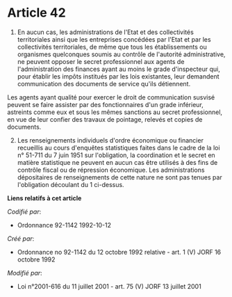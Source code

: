 # Article 42

1. En aucun cas, les administrations de l'Etat et des collectivités territoriales ainsi que les entreprises concédées par
l'Etat et par les collectivités territoriales, de même que tous les établissements ou organismes quelconques soumis au
contrôle de l'autorité administrative, ne peuvent opposer le secret professionnel aux agents de l'administration des finances
ayant au moins le grade d'inspecteur qui, pour établir les impôts institués par les lois existantes, leur demandent
communication des documents de service qu'ils détiennent.

Les agents ayant qualité pour exercer le droit de communication susvisé peuvent se faire assister par des fonctionnaires d'un
grade inférieur, astreints comme eux et sous les mêmes sanctions au secret professionnel, en vue de leur confier des travaux
de pointage, relevés et copies de documents.

2. Les renseignements individuels d'ordre économique ou financier recueillis au cours d'enquêtes statistiques faites dans le
cadre de la loi n° 51-711 du 7 juin 1951 sur l'obligation, la coordination et le secret en matière statistique ne peuvent en
aucun cas être utilisés à des fins de contrôle fiscal ou de répression économique. Les administrations dépositaires de
renseignements de cette nature ne sont pas tenues par l'obligation découlant du 1 ci-dessus.

**Liens relatifs à cet article**

_Codifié par_:

  - Ordonnance 92-1142 1992-10-12

_Créé par_:

  - Ordonnance no 92-1142 du 12 octobre 1992 relative  - art. 1 (V) JORF 16 octobre 1992

_Modifié par_:

  - Loi n°2001-616 du 11 juillet 2001 - art. 75 (V) JORF 13 juillet 2001
